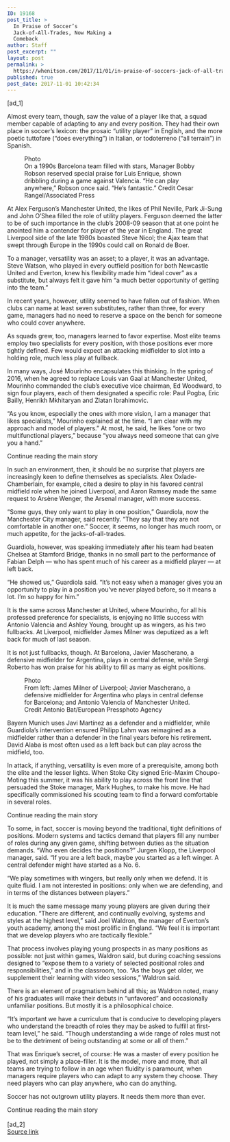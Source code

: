 ```yaml
---
ID: 19168
post_title: >
  In Praise of Soccer’s
  Jack-of-All-Trades, Now Making a
  Comeback
author: Staff
post_excerpt: ""
layout: post
permalink: >
  https://whenitson.com/2017/11/01/in-praise-of-soccers-jack-of-all-trades-now-making-a-comeback/
published: true
post_date: 2017-11-01 10:42:34
---
```

 [ad_1]
<br><div>
        <p class="story-body-text story-content" data-para-count="331" data-total-count="1417" id="story-continues-3">Almost every team, though, saw the value of a player like that, a squad member capable of adapting to any and every position. They had their own place in soccer’s lexicon: the prosaic “utility player” in English, and the more poetic tuttofare (“does everything”) in Italian, or todoterreno (“all terrain”) in Spanish.</p><figure id="media-100000005511148" class="media photo embedded layout-large-horizontal media-100000005511148 ratio-tall" data-media-action="modal" itemprop="associatedMedia" itemscope="" itemid="https://static01.nyt.com/images/2017/11/01/sports/00onsoccerutility2/00onsoccerutility2-master675.jpg" itemtype="http://schema.org/ImageObject" aria-label="media" role="group"><span class="visually-hidden">Photo</span>
    <div class="image">
            <img src="https://static01.nyt.com/images/2017/11/01/sports/00onsoccerutility2/00onsoccerutility2-master675.jpg" alt="" class="media-viewer-candidate" data-mediaviewer-src="https://static01.nyt.com/images/2017/11/01/sports/00onsoccerutility2/00onsoccerutility2-superJumbo.jpg" data-mediaviewer-caption="On a 1990s Barcelona team filled with stars, Manager Bobby Robson reserved special praise for Luis Enrique, shown dribbling during a game against Valencia. &ldquo;He can play anywhere,&rdquo; Robson once said. &ldquo;He&rsquo;s fantastic.&rdquo;" data-mediaviewer-credit="Cesar Rangel/Associated Press" itemprop="url" itemid="https://static01.nyt.com/images/2017/11/01/sports/00onsoccerutility2/00onsoccerutility2-master675.jpg"/><meta itemprop="height" content="538"/><meta itemprop="width" content="675"/></div>
        <figcaption class="caption" itemprop="caption description"><span class="caption-text">On a 1990s Barcelona team filled with stars, Manager Bobby Robson reserved special praise for Luis Enrique, shown dribbling during a game against Valencia. “He can play anywhere,” Robson once said. “He’s fantastic.”</span>
                        <span class="credit" itemprop="copyrightHolder">
            <span class="visually-hidden">Credit</span>
            Cesar Rangel/Associated Press        </span>
            </figcaption></figure><p class="story-body-text story-content" data-para-count="445" data-total-count="1862">At Alex Ferguson’s Manchester United, the likes of Phil Neville, Park Ji-Sung and John O’Shea filled the role of utility players. Ferguson deemed the latter to be of such importance in the club’s 2008-09 season that at one point he anointed him a contender for  player of the year in England. The great Liverpool side of the late 1980s boasted Steve Nicol; the Ajax team that swept through Europe in the 1990s could call on Ronald de Boer.</p><p class="story-body-text story-content" data-para-count="315" data-total-count="2177">To a manager, versatility was an asset; to a player, it was an advantage. Steve Watson, who played in every outfield position for both Newcastle United and Everton, knew his flexibility made him “ideal cover” as a substitute, but always felt it gave him “a much better opportunity of getting into the team.”</p><p class="story-body-text story-content" data-para-count="245" data-total-count="2422">In recent years, however, utility seemed to have fallen out of fashion. When clubs can name at least seven substitutes, rather than three, for every game, managers had no need to reserve a space on the bench for someone who could cover anywhere.</p><p class="story-body-text story-content" data-para-count="263" data-total-count="2685">As squads grew, too, managers learned to favor expertise. Most elite teams employ two specialists for every position, with those positions ever more tightly defined. Few would expect an attacking midfielder to slot into a holding role, much less play at fullback.</p><p class="story-body-text story-content" data-para-count="343" data-total-count="3028">In many ways, José Mourinho encapsulates this thinking. In the spring of 2016, when he agreed to replace Louis van Gaal at Manchester United, Mourinho commanded the club’s executive vice chairman, Ed Woodward, to sign four players, each of them designated a specific role: Paul Pogba, Eric Bailly, Henrikh Mkhitaryan and Zlatan Ibrahimovic.</p><p class="story-body-text story-content" data-para-count="316" data-total-count="3344">“As you know, especially the ones with more vision, I am a manager that likes specialists,” Mourinho explained at the time. “I am clear with my approach and model of players.” At most, he said, he likes “one or two multifunctional players,” because “you always need someone that can give you a hand.”</p><div id="story-ad-2" class="story-ad ad ad-placeholder nocontent robots-nocontent ">
    
Continue reading the main story
</div>
<p class="story-body-text story-content" data-para-count="348" data-total-count="3692" id="story-continues-4">In such an environment, then, it should be no surprise that players are increasingly keen to define themselves as specialists. Alex Oxlade-Chamberlain, for example, cited a desire to play in his favored central midfield role when he joined Liverpool, and Aaron Ramsey made the same request to Arsène Wenger, the Arsenal manager, with more success.</p><p class="story-body-text story-content" data-para-count="266" data-total-count="3958">“Some guys, they only want to play in one position,” Guardiola, now the Manchester City manager, said recently. “They say that they are not comfortable in another one.” Soccer, it seems, no longer has much room, or much appetite, for the jacks-of-all-trades.</p><figure id="rory-podcast-promo" class="interactive interactive-embedded  limit-xsmall layout-small"><figcaption class="interactive-caption"/>
    
    
</figure><p class="story-body-text story-content" data-para-count="233" data-total-count="4191">Guardiola, however, was speaking immediately after his team had beaten Chelsea at Stamford Bridge, thanks in no small part to the performance of Fabian Delph — who has spent much of his career as a midfield player — at left back.</p><p class="story-body-text story-content" data-para-count="192" data-total-count="4383">“He showed us,” Guardiola said. “It’s not easy when a manager gives you an opportunity to play in a position you’ve never played before, so it means a lot. I’m so happy for him.”</p><p class="story-body-text story-content" data-para-count="316" data-total-count="4699">It is the same across Manchester at United, where Mourinho, for all his professed preference for specialists, is enjoying no little success with Antonio Valencia and Ashley Young, brought up as wingers, as his two fullbacks. At Liverpool, midfielder James Milner was deputized as a left back for much of last season.</p><p class="story-body-text story-content" data-para-count="217" data-total-count="4916">It is not just fullbacks, though. At Barcelona, Javier Mascherano, a defensive midfielder for Argentina, plays in central defense, while Sergi Roberto has won praise for his ability to fill as many as eight positions.</p><figure id="media-100000005511350" class="media photo embedded layout-large-horizontal media-100000005511350" data-media-action="modal" itemprop="associatedMedia" itemscope="" itemid="https://static01.nyt.com/images/2017/10/23/sports/00soccerutility-web3/soccerutility-web3-master675.jpg" itemtype="http://schema.org/ImageObject" aria-label="media" role="group"><span class="visually-hidden">Photo</span>
    <div class="image">
            <img src="https://static01.nyt.com/images/2017/10/23/sports/00soccerutility-web3/soccerutility-web3-master675.jpg" alt="" class="media-viewer-candidate" data-mediaviewer-src="https://static01.nyt.com/images/2017/10/23/sports/00soccerutility-web3/soccerutility-web3-superJumbo.jpg" data-mediaviewer-caption="From left: James Milner of Liverpool; Javier Mascherano, a defensive midfielder for Argentina who plays in central defense for Barcelona; and Antonio Valencia of Manchester United." data-mediaviewer-credit="Antonio Bat/European Pressphoto Agency" itemprop="url" itemid="https://static01.nyt.com/images/2017/10/23/sports/00soccerutility-web3/soccerutility-web3-master675.jpg"/><meta itemprop="height" content="235"/><meta itemprop="width" content="675"/></div>
        <figcaption class="caption" itemprop="caption description"><span class="caption-text">From left: James Milner of Liverpool; Javier Mascherano, a defensive midfielder for Argentina who plays in central defense for Barcelona; and Antonio Valencia of Manchester United.</span>
                        <span class="credit" itemprop="copyrightHolder">
            <span class="visually-hidden">Credit</span>
            Antonio Bat/European Pressphoto Agency        </span>
            </figcaption></figure><p class="story-body-text story-content" data-para-count="300" data-total-count="5216">Bayern Munich uses Javi Martínez as a defender and a midfielder, while Guardiola’s intervention ensured Philipp Lahm was reimagined as a midfielder rather than a defender in the final years before his retirement. David Alaba is most often used as a left back but can play across the midfield, too.</p><p class="story-body-text story-content" data-para-count="385" data-total-count="5601">In attack, if anything, versatility is even more of a prerequisite, among both the elite and the lesser lights. When Stoke City signed Eric-Maxim Choupo-Moting this summer, it was his ability to play across the front line that persuaded the Stoke manager, Mark Hughes, to make his move. He had specifically commissioned his scouting team to find a forward comfortable in several roles.</p><div id="story-ad-3" class="story-ad ad ad-placeholder nocontent robots-nocontent ">
    
Continue reading the main story
</div>
<p class="story-body-text story-content" data-para-count="429" data-total-count="6030" id="story-continues-5">To some, in fact, soccer is moving beyond the traditional, tight definitions of positions. Modern systems and tactics demand that players fill any number of roles during any given game, shifting between duties as the situation demands. “Who even decides the positions?” Jurgen Klopp, the Liverpool manager, said. “If you are a left back, maybe you started as a left winger. A central defender might have started as a No. 6.</p>

<p class="story-body-text story-content" data-para-count="197" data-total-count="6227">“We play sometimes with wingers, but really only when we defend. It is quite fluid. I am not interested in positions: only when we are defending, and in terms of the distances between players.”</p><p class="story-body-text story-content" data-para-count="354" data-total-count="6581">It is much the same message many young players are given during their education. “There are different, and continually evolving, systems and styles at the highest level,” said Joel Waldron, the manager of Everton’s youth academy, among the most prolific in England. “We feel it is important that we develop players who are tactically flexible.”</p><p class="story-body-text story-content" data-para-count="359" data-total-count="6940">That process involves playing young prospects in as many positions as possible: not just within games, Waldron said, but during coaching sessions designed to “expose them to a variety of selected positional roles and responsibilities,” and in the classroom, too. “As the boys get older, we supplement their learning with video sessions,” Waldron said.</p><p class="story-body-text story-content" data-para-count="212" data-total-count="7152">There is an element of pragmatism behind all this; as Waldron noted, many of his graduates will make their debuts in “unfavored” and occasionally unfamiliar positions. But mostly it is a philosophical choice.</p><p class="story-body-text story-content" data-para-count="301" data-total-count="7453">“It’s important we have a curriculum that is conducive to developing players who understand the breadth of roles they may be asked to fulfill at first-team level,” he said. “Though understanding a wide range of roles must not be to the detriment of being outstanding at some or all of them.”</p><p class="story-body-text story-content" data-para-count="350" data-total-count="7803">That was Enrique’s secret, of course: He was a master of every position he played, not simply a place-filler. It is the model, more and more, that all teams are trying to follow in an age when fluidity is paramount, when managers require players who can adapt to any system they choose. They need players who can play anywhere, who can do anything.</p><p class="story-body-text story-content" data-para-count="70" data-total-count="7873">Soccer has not outgrown utility players. It needs them more than ever.</p>Continue reading the main story
    </div>
<br>[ad_2]
<br><a href="https://www.nytimes.com/2017/10/31/sports/soccer/premier-league-soccer.html?partner=rss&#038;emc=rss">Source link </a>